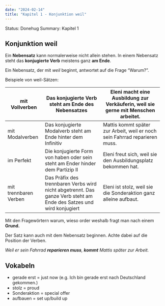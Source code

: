 ```yaml
---
date: "2024-02-14"
title: "Kapitel 1 - Konjunktion weil"
---
```


Status: Donehug
Summary: Kapitel 1

## Konjunktion weil

Ein **Nebensatz** kann normalerweise nicht allein stehen. In einem Nebensatz steht das **konjugierte Verb** meistens ganz **am Ende**.

Ein Nebensatz, der mit *weil* beginnt, antwortet auf die Frage “Warum?”.

Beispiele von weil-Sätzen:

| mit Vollverben | Das konjugierte Verb steht am Ende des Nebensatzes | Eleni macht eine Ausbildung zur Verkäuferin, weil sie gerne mit Menschen arbeitet. |
| --- | --- | --- |
| mit Modalverben | Das konjugierte Modalverb steht am Ende hinter dem Infinitiv  | Mattis kommt später zur Arbeit, weil er noch sein Fahrrad reparieren muss. |
| im Perfekt | Die konjugierte Form von haben oder sein steht am Ender hinder dem Partizip II | Eleni freut sich, weil sie den Ausbildungsplatz bekommen hat. |
| mit trennbaren Verben | Das Präfix des trennbaren Verbs wird nicht abgetrennt. Das ganze Verb steht am Ende des Satzes und wird konjugiert | Eleni ist stolz, weil sie die Sonderaktion ganz alleine aufbaut.  |

Mit den Fragewörtern warum, wieso order weshalb fragt man nach einem **Grund.**

Der Satz kann auch mit dem Nebensatz beginnen. Achte dabei auf die Position der Verben.

*Weil er sein Fahrrad **reparieren muss**, **kommt** Mattis später zur Arbeit.* 

## Vokabeln

- gerade erst = just now (e.g. Ich bin gerade erst nach Deutschland gekommen.)
- stolz = proud
- Sonderaktion = special offer
- aufbauen = set up/build up